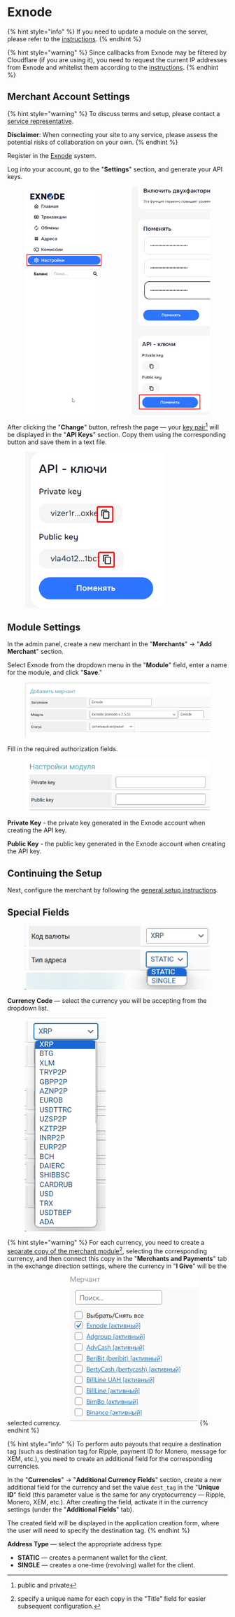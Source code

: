 # Exnode

{% hint style="info" %}
If you need to update a module on the server, please refer to the [instructions](https://premium.gitbook.io/main/en/basic-settings/faq/updating-script-files-on-the-server/how-to-update-files-on-the-server#merchant-and-auto-payout-modules).
{% endhint %}

{% hint style="warning" %}
Since callbacks from Exnode may be filtered by Cloudflare (if you are using it), you need to request the current IP addresses from Exnode and whitelist them according to the [instructions](https://premium.gitbook.io/main/osnovnye-nastroiki/faq/dobavlenie-ip-adresov-v-whitelist-v-cloudflare).
{% endhint %}

## Merchant Account Settings

{% hint style="warning" %}
To discuss terms and setup, please contact a [service representative](https://t.me/exnode_crypto).

**Disclaimer**: When connecting your site to any service, please assess the potential risks of collaboration on your own.
{% endhint %}

Register in the [Exnode](https://pay.exnode.ru/) system.

Log into your account, go to the "**Settings**" section, and generate your API keys.

<figure><img src="../../../.gitbook/assets/image (758)_eng.png" alt="" width="563"><figcaption></figcaption></figure>

After clicking the "**Change**" button, refresh the page — your [key pair](#user-content-fn-1)[^1] will be displayed in the "**API Keys**" section. Copy them using the corresponding button and save them in a text file.

<figure><img src="../../../.gitbook/assets/image (759)_eng.png" alt="" width="319"><figcaption></figcaption></figure>

## Module Settings

In the admin panel, create a new merchant in the "**Merchants**" -> "**Add Merchant**" section.

Select Exnode from the dropdown menu in the "**Module**" field, enter a name for the module, and click "**Save**."

<figure><img src="../../../.gitbook/assets/image (760)_eng.png" alt=""><figcaption></figcaption></figure>

Fill in the required authorization fields.

<figure><img src="../../../.gitbook/assets/image (761)_eng.png" alt=""><figcaption></figcaption></figure>

**Private Key** - the private key generated in the Exnode account when creating the API key.

**Public Key** - the public key generated in the Exnode account when creating the API key.

## Continuing the Setup

Next, configure the merchant by following the [general setup instructions](https://premium.gitbook.io/main/en/basic-settings/merchants-and-auto-payments/merchants/general-merchant-settings).

## Special Fields

<figure><img src="../../../.gitbook/assets/image (504)_eng.png" alt=""><figcaption></figcaption></figure>

**Currency Code** — select the currency you will be accepting from the dropdown list.

<figure><img src="../../../.gitbook/assets/image (505)_eng.png" alt=""><figcaption></figcaption></figure>

{% hint style="warning" %}
For each currency, you need to create a [separate copy of the merchant module](#user-content-fn-2)[^2], selecting the corresponding currency, and then connect this copy in the "**Merchants and Payments**" tab in the exchange direction settings, where the currency in "**I Give**" will be the selected currency.
![](<../../../.gitbook/assets/image (1377)_eng.png>)
{% endhint %}

{% hint style="info" %}
To perform auto payouts that require a destination tag (such as destination tag for Ripple, payment ID for Monero, message for XEM, etc.), you need to create an additional field for the corresponding currencies.

In the "**Currencies**" -> "**Additional Currency Fields**" section, create a new additional field for the currency and set the value `dest_tag` in the "**Unique ID**" field (this parameter value is the same for any cryptocurrency — Ripple, Monero, XEM, etc.). After creating the field, activate it in the currency settings (under the "**Additional Fields**" tab).

The created field will be displayed in the application creation form, where the user will need to specify the destination tag.
{% endhint %}

**Address Type** — select the appropriate address type:

* **STATIC** — creates a permanent wallet for the client.
* **SINGLE** — creates a one-time (revolving) wallet for the client.

[^1]: public and private

[^2]: specify a unique name for each copy in the "Title" field for easier subsequent configuration.